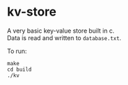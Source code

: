 # kv-store

A very basic key-value store built in c.  
Data is read and written to `database.txt`.

To run:

``` shell
make
cd build
./kv
```
